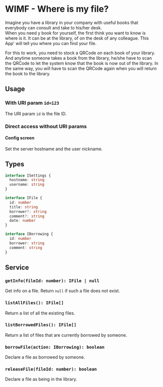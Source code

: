# WIMF - Where is my file?

Imagine you have a library in your company with useful books that everybody can consult and take to his/her desk.  
When you need y book for yourself, the first think you want to know is where is it. It can be at the library, of on the desk of any colleague.
This App' will tell you where you can find your file.

For this to work, you need to stock a QRCode on each book of your library.
And anytime someone takes a book from the library, he/she have to scan the QRCode to let the system know that the book is now out of the library.
In the same way, you will have to scan the QRCode again when you will return the book to the library.

## Usage

### With URI param `id=123`

The URI param `id` is the file ID.

### Direct access without URI params

#### Config screen

Set the server hostname and the user nickname.

## Types

```typescript
interface ISettings {
  hostname: string
  username: string
}

interface IFile {
  id: number
  title: string
  borrower?: string
  comment?: string
  date: number
}

interface IBorrowing {
  id: number
  borrower: string
  comment: string
}
```

## Service

### `getInfo(fileId: number): IFile | null`

Get info on a file. Return `null` if such a file does not exist.

### `listAllFiles(): IFile[]`

Return a list of all the existing files.

### `listBorrowedFiles(): IFile[]`

Return a list of files that are currently borrowed by someone.

### `borrowFile(action: IBorrowing): boolean`

Declare a file as borrowed by someone.

### `releaseFile(fileId: number): boolean`

Declare a file as being in the library.
